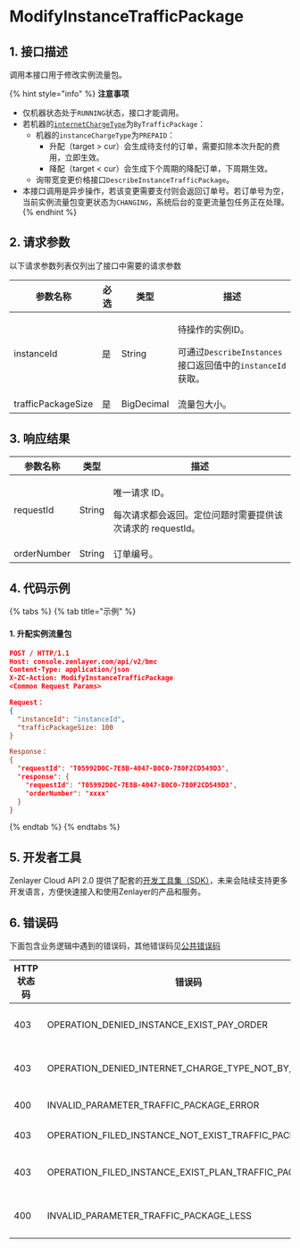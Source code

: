# ModifyInstanceTrafficPackage

## 1. 接口描述

调用本接口用于修改实例流量包。

{% hint style="info" %}
**注意事项**

* 仅机器状态处于`RUNNING`状态，接口才能调用。
* 若机器的[`internetChargeType`](../datastructure.md#internetchargetype)为`ByTrafficPackage`：
  * 机器的`instanceChargeType`为`PREPAID`：
    * 升配（target > cur）会生成待支付的订单，需要扣除本次升配的费用，立即生效。
    * 降配（target < cur）会生成下个周期的降配订单，下周期生效。
  * 询带宽变更价格接口`DescribeInstanceTrafficPackage`。
* 本接口调用是异步操作，若该变更需要支付则会返回订单号。若订单号为空，当前实例流量包变更状态为`CHANGING`，系统后台的变更流量包任务正在处理。
{% endhint %}



## 2. 请求参数

以下请求参数列表仅列出了接口中需要的请求参数

| 参数名称               | 必选 | 类型         | 描述                                                                                        |
| ------------------ | -- | ---------- | ----------------------------------------------------------------------------------------- |
| instanceId         | 是  | String     | <p>待操作的实例ID。</p><p>可通过<code>DescribeInstances</code>接口返回值中的<code>instanceId</code>获取。</p> |
| trafficPackageSize | 是  | BigDecimal | 流量包大小。                                                                                    |



## 3. 响应结果

| 参数名称        | 类型     | 描述                                                       |
| ----------- | ------ | -------------------------------------------------------- |
| requestId   | String | <p>唯一请求 ID。</p><p>每次请求都会返回。定位问题时需要提供该次请求的 requestId。</p> |
| orderNumber | String | 订单编号。                                                    |



## 4. 代码示例

{% tabs %}
{% tab title="示例" %}
#### 1. 升配实例流量包

```json
POST / HTTP/1.1
Host: console.zenlayer.com/api/v2/bmc
Content-Type: application/json
X-ZC-Action: ModifyInstanceTrafficPackage
<Common Request Params>

Request：
{
  "instanceId": "instanceId",
  "trafficPackageSize: 100
}

Response：
{
  "requestId": "T05992D0C-7E8B-4047-B0C0-780F2CD549D3",
  "response": {  
    "requestId": "T05992D0C-7E8B-4047-B0C0-780F2CD549D3",
    "orderNumber": "xxxx"
  }
}
```
{% endtab %}
{% endtabs %}



## 5. 开发者工具

Zenlayer Cloud API 2.0 提供了配套的[开发工具集（SDK）](../../api-introduction/sdk/)，未来会陆续支持更多开发语言，方便快速接入和使用Zenlayer的产品和服务。



## 6. 错误码

下面包含业务逻辑中遇到的错误码，其他错误码见[公共错误码](../../api-introduction/instruction/commonerrorcode.md)

| HTTP状态码 | 错误码                                                         | 说明                                                                 |
| ------- | ----------------------------------------------------------- | ------------------------------------------------------------------ |
| 403     | OPERATION\_DENIED\_INSTANCE\_EXIST\_PAY\_ORDER              | 指定的实例存在待支付的流量包订单。                                                  |
| 403     | OPERATION\_DENIED\_INTERNET\_CHARGE\_TYPE\_NOT\_BY\_TRAFFIC | 指定的[实例网络模型](../datastructure.md#internetchargetype)不是ByTrafficPac。 |
| 400     | INVALID\_PARAMETER\_TRAFFIC\_PACKAGE\_ERROR                 | 实例流量包参数校验错误。                                                       |
| 403     | OPERATION\_FILED\_INSTANCE\_NOT\_EXIST\_TRAFFIC\_PACKAGE    | 指定的实例不存在流量包。                                                       |
| 403     | OPERATION\_FILED\_INSTANCE\_EXIST\_PLAN\_TRAFFIC\_PACKAGE   | 指定的实例存在降配计划订单。                                                     |
| 400     | INVALID\_PARAMETER\_TRAFFIC\_PACKAGE\_LESS                  | 实例流量包参数需要大于等于默认值。                                                  |
